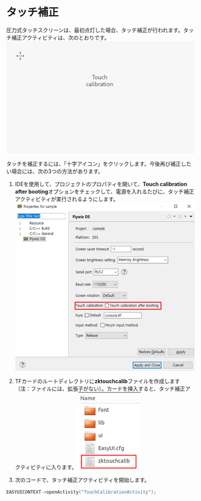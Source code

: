 # タッチ補正
 圧力式タッチスクリーンは、最初点灯した場合、タッチ補正が行われます。タッチ補正アクティビティは、次のとおりです。
![](images/touchcalibration.png)

タッチを補正するには、「十字アイコン」をクリックします。今後再び補正したい場合には、次の3つの方法があります。
1. IDEを使用して、プロジェクトのプロパティを開いて、**Touch calibration after booting**オプションをチェックして、電源を入れるたびに、タッチ補正アクティビティが実行されるようにします。
   ![](images/touch_property.png)   

2. TFカードのルートディレクトリに**zktouchcalib**ファイルを作成します（注：ファイルには、拡張子がない）。カードを挿入すると、タッチ補正アクティビティに入ります。
   ![](images/zktouchcalib.png)   

3. 次のコードで、タッチ補正アクティビティを開始します。
```c++
EASYUICONTEXT->openActivity("TouchCalibrationActivity");
```

